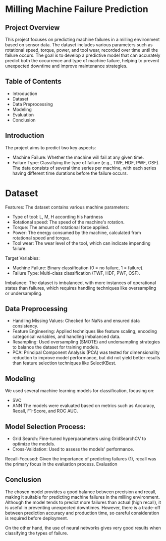 # Milling Machine Failure Prediction
## Project Overview
This project focuses on predicting machine failures in a milling environment based on sensor data. The dataset includes various parameters such as rotational speed, torque, power, and tool wear, recorded over time until the failure occurs. The goal is to develop a predictive model that can accurately predict both the occurrence and type of machine failure, helping to prevent unexpected downtime and improve maintenance strategies.

## Table of Contents
- Introduction
- Dataset
- Data Preprocessing
- Modeling
- Evaluation
- Conclusion

## Introduction
The project aims to predict two key aspects:

- Machine Failure: Whether the machine will fail at any given time.
- Failure Type: Classifying the type of failure (e.g., TWF, HDF, PWF, OSF).
The data consists of several time series per machine, with each series having different time durations before the failure occurs.

# Dataset
Features: The dataset contains various machine parameters:

- Type of tool: L, M, H according his hardness
- Rotational speed: The speed of the machine's rotation.
- Torque: The amount of rotational force applied.
- Power: The energy consumed by the machine, calculated from rotational speed and torque.
- Tool wear: The wear level of the tool, which can indicate impending failure.

Target Variables:

- Machine Failure: Binary classification (0 = no failure, 1 = failure).
- Failure Type: Multi-class classification (TWF, HDF, PWF, OSF).

Imbalance: The dataset is imbalanced, with more instances of operational states than failures, which requires handling techniques like oversampling or undersampling.

## Data Preprocessing
- Handling Missing Values: Checked for NaNs and ensured data consistency.
- Feature Engineering: Applied techniques like feature scaling, encoding categorical variables, and handling imbalanced data.
- Resampling: Used oversampling (SMOTE) and undersampling strategies to balance the dataset for training models.
- PCA: Principal Component Analysis (PCA) was tested for dimensionality reduction to improve model performance, but did not yield better results than feature selection techniques like SelectKBest.

## Modeling
We used several machine learning models for classification, focusing on:

- SVC
- ANN
The models were evaluated based on metrics such as Accuracy, Recall, F1-Score, and ROC AUC.

## Model Selection Process:
- Grid Search: Fine-tuned hyperparameters using GridSearchCV to optimize the models.
- Cross-Validation: Used to assess the models' performance.

Recall-Focused: Given the importance of predicting failures (1), recall was the primary focus in the evaluation process.
Evaluation

## Conclusion
The chosen model provides a good balance between precision and recall, making it suitable for predicting machine failures in the milling environment. Although the model tends to predict more failures than actual (high recall), it is useful in preventing unexpected downtimes. However, there is a trade-off between prediction accuracy and production time, so careful consideration is required before deployment.

On the other hand, the use of neural networks gives very good results when classifying the types of failure.
